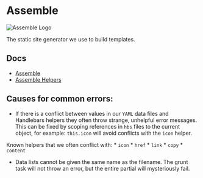 Assemble
========

![Assemble Logo](https://avatars2.githubusercontent.com/u/2645080?s=140)

The static site generator we use to build templates.

Docs
-----

  * [Assemble](http://assemble.io/docs/)
  * [Assemble Helpers](http://assemble.io/helpers/)

Causes for common errors:
-----

* If there is a conflict between values in our `YAML` data files and Handlebars helpers they often throw strange, unhelpful error messages. This can be fixed by scoping references in `hbs` files to the current object, for example: `this.icon` will avoid conflicts with the `icon` helper.

Known helpers that we often conflict with:
    * `icon`
    * `href`
    * `link`
    * `copy`
    * `content`

* Data lists cannot be given the same name as the filename. The grunt task will not throw an error, but the entire partial will mysteriously fail.